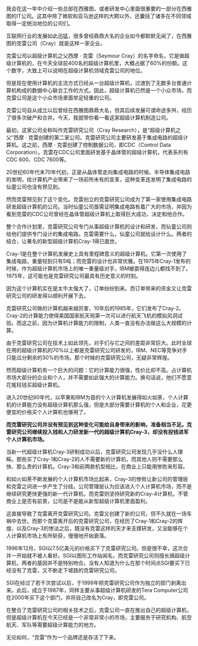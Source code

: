 我会在这一年中介绍一些总部在西雅图，或者研发中心里面很重要的一部分在西雅图的IT公司。这其中除了微软和亚马逊这样的大鳄以外，还囊括了诸多在不同领域取得一定统治地位的公司们。

互联网行业的发展如此迅猛，很多曾经鼎鼎大名的企业如今都默默无闻了，在西雅图的克雷公司（Cray）就是这样一家企业。

克雷公司以超级计算机之父西摩 · 克雷（Seymour Cray）的名字命名，它是做超级计算机的，在今天全球前400名的超级计算机里，大概占据了60%的份额。这个数字，大致上可以说明在超级计算机领域克雷公司的地位。

但是现在使用计算机的主流方式已经从一台超级计算机，过渡到了无数多台普通计算机构成的数据中心联合工作的方式。因此，超级计算机已然是一个小众市场，而克雷公司是这个小众市场里面举足轻重的公司。

克雷公司自从成立以后曾经在西雅图鼎鼎大名，但其后续发展可谓命途多舛，经历了很多次破产和合并。今天，我就带你看一看这家超级计算机制造公司。

最初，这家公司全称叫作克雷研究公司（Cray Research），是“超级计算机之父”西摩 · 克雷创建的第二家公司。克雷研究公司主要研发基于集成电路的超级计算机。这之前，西摩 · 克雷创建了控制数据公司，即CDC（Control Data Corporation）。克雷在CDC公司里面研发基于晶体管的超级计算机，代表系列有CDC 600、CDC 7600等。

20世纪60年代末70年代初，正是从晶体管走向集成电路的时候。半导体集成电路的发明，给计算机产业带来了一场前所未有的变革，这种变革连发明了集成电路的仙童公司也没有预见到。

然而克雷预见到了这个变化。克雷创立的克雷研究公司成为了第一家使用集成电路研发超级计算机的公司。当时仙童公司亟需证明集成电路有着广大的市场，并因为看到克雷的CDC公司曾经在晶体管超级计算机上取得巨大成功，决定和他合作。

整个合作计划里，克雷研究公司专门从事超级计算机的设计和研发，而仙童公司则给他们提供专门设计的集成电路。克雷需要什么，仙童公司就给设计什么。两者的结合，让著名的新型超级计算机Cray-1得已面世。

Cray-1是在整个计算机发展史上具有里程碑意义的超级计算机。它第一次使用了集成电路，重量轻到只有5吨；而克雷的设计也非常优雅。在1975年Cray-1发布的时候，作为超级计算机市场上的唯一重量级对手，IBM被耍得连边儿都找不到了。1975年，这可能也是克雷研究公司最具有历史意义的时刻。

因为这个计算机实在是太牛太强大了，订单纷纷到来。而订单带来的资金又让克雷研究公司的研发得以顺利开展下去。

克雷研究公司做的计算机越来越厉害，10年后的1985年，它们发布了Cray-2。Cray-2的计算能力使得美国国家航天局第一次可以进行航天飞机的模拟风洞试验。而这之前，因为计算机计算能力的限制，人类一直没有办法做这么大规模的计算。

由于克雷研究公司在技术上如此领先，对手们与它之间的差距非常巨大。此时全球在用的超级计算机的70%以上都是克雷研究公司研发的，IBM、NEC等竞争对手只能瓜分剩余的30%的市场。那个时候的克雷研究公司，无疑非常辉煌。

然而超级计算机有一个巨大的问题：它的计算能力很强，性价比却不高。占计算机市场大部分的企业和个人，并不需要如此强大的计算能力。换句话说，他们不愿意花冤枉钱买超级计算机。

进入20世纪80年代，以苹果和IBM为首的个人计算机发展得如火如荼，个人计算机的计算能力没有超级计算机那么强，但是大部分需要计算机的个人和企业，花更便宜的价格买个人计算机也够用了。

**而克雷研究公司并没有预见到这种变化可能给自身带来的影响，准备相当不足。克雷研究公司继续投入钱和人力研发新一代的超级计算机Cray-3，却没有投钱进军个人计算机市场。**

当新一代超级计算机Cray-3研制成功以后，克雷研究公司发现几乎没什么人理睬。那些买了Cray-1和Cray-2的人不需要新的计算机，而其他人则不需要那么快、那么贵的计算机。Cray-3和前两款机型相比，在商业上只能用惨败来形容。

和如火如荼不断发展的个人计算机市场比起来，Cray-3的惨败让新公司的管理层和克雷之间进一步产生了分歧。公司管理层认为应该进入个人计算机市场，而不是继续研究更快更强的新一代计算机，而克雷则坚持研究新的Cray-4计算机，不管商业上是否有前景，公司是不是能从新型超级计算机里面盈利。

这直接导致了克雷离开克雷研究公司。克雷又创建了新的公司，但不久就在一场车祸中去世。而那个克雷离开后的克雷研究公司，在经历了Cray-1和Cray-2的辉煌，以及Cray-3的惨淡之后，既没有克雷这样的天才来支撑研发，又没能够在个人计算机市场上有所斩获，慢慢地开始衰落。

1996年12月，SGI以7.5亿美元的价格买下了克雷研究公司。但是很不幸，这次合并一开始就不被人看好。SGI以图形工作站闻名，而克雷研究公司则擅长搞超级计算机，两者的基因并不是特别吻合。没有人知道为什么在那个时间点SGI要买下已经没有了克雷，又不断走下坡路的克雷研究公司。

SGI在经过了若干次尝试以后，于1999年把克雷研究公司作为独立的部门剥离出来。此后，成立于1987年，同样主要从事超级计算机研发的Tera Computer公司在2000年买下这个部门，并将自己改名为Cray，即克雷公司。

在整合了克雷研究公司的相关技术之后，克雷公司一直在推出自己的超级计算机，但是超级计算机在今天已经是一个非常非常小的市场，主要服务于研究机构、航空航天、军队等需要超级计算能力的地方。

无论如何，“克雷”作为一个品牌还是存活了下来。